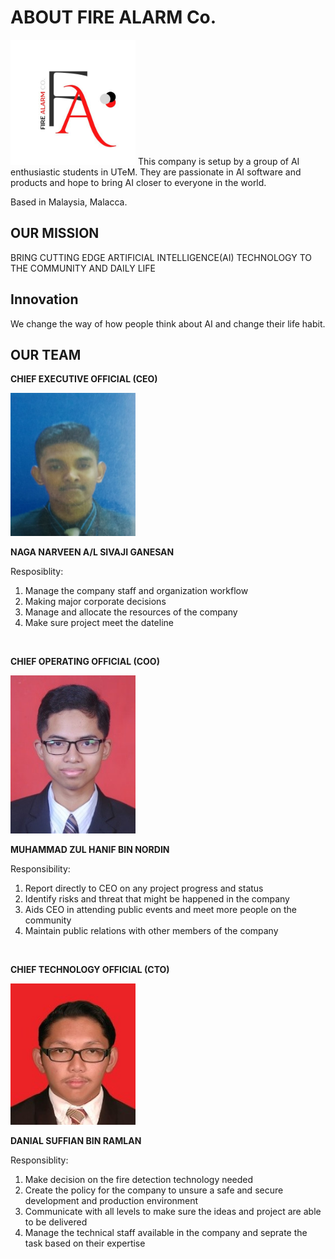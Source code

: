 # ABOUT FIRE ALARM Co.
<img src="assets/logo.png" width="200" height="auto" />
This company is setup by a group of AI enthusiastic students in UTeM. They are passionate in AI software and products and hope to bring AI closer to everyone in the world.

Based in Malaysia, Malacca. 

## OUR MISSION
BRING CUTTING EDGE ARTIFICIAL INTELLIGENCE(AI) TECHNOLOGY TO THE COMMUNITY AND DAILY LIFE

## Innovation
We change the way of how people think about AI and change their life habit. 

## OUR TEAM
**CHIEF EXECUTIVE OFFICIAL (CEO)**

<img src="assets/naga.jpg" width="200" height="auto" />

**NAGA NARVEEN A/L SIVAJI GANESAN**

Resposiblity:
1. Manage the company staff and organization workflow
2. Making major corporate decisions 
3. Manage and allocate the resources of the company
4. Make sure project meet the dateline

<br>

**CHIEF OPERATING OFFICIAL (COO)**

<img src="assets/zul.jpg" width="200" height="auto" />

**MUHAMMAD ZUL HANIF BIN NORDIN**

Responsibility:
1. Report directly to CEO on any project progress and status
2. Identify risks and threat that might be happened in the company
3. Aids CEO in attending public events and meet more people on the community
4. Maintain public relations with other members of the company

<br>

**CHIEF TECHNOLOGY OFFICIAL (CTO)**

<img src="assets/daniel.jpg" width="200" height="auto" />

**DANIAL SUFFIAN BIN RAMLAN**

Responsiblity:
1. Make decision on the fire detection technology needed
2. Create the policy for the company to unsure a safe and secure development and production environment
3. Communicate with all levels to make sure the ideas and project are able to be delivered
4. Manage the technical staff available in the company and seprate the task based on their expertise
